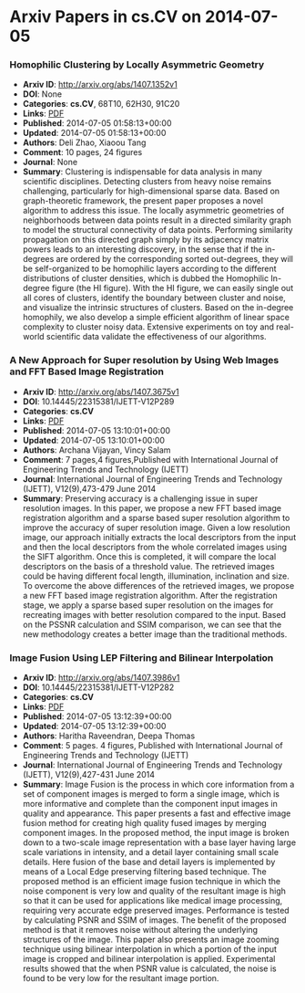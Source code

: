 # Arxiv Papers in cs.CV on 2014-07-05
### Homophilic Clustering by Locally Asymmetric Geometry
- **Arxiv ID**: http://arxiv.org/abs/1407.1352v1
- **DOI**: None
- **Categories**: **cs.CV**, 68T10, 62H30, 91C20
- **Links**: [PDF](http://arxiv.org/pdf/1407.1352v1)
- **Published**: 2014-07-05 01:58:13+00:00
- **Updated**: 2014-07-05 01:58:13+00:00
- **Authors**: Deli Zhao, Xiaoou Tang
- **Comment**: 10 pages, 24 figures
- **Journal**: None
- **Summary**: Clustering is indispensable for data analysis in many scientific disciplines. Detecting clusters from heavy noise remains challenging, particularly for high-dimensional sparse data. Based on graph-theoretic framework, the present paper proposes a novel algorithm to address this issue. The locally asymmetric geometries of neighborhoods between data points result in a directed similarity graph to model the structural connectivity of data points. Performing similarity propagation on this directed graph simply by its adjacency matrix powers leads to an interesting discovery, in the sense that if the in-degrees are ordered by the corresponding sorted out-degrees, they will be self-organized to be homophilic layers according to the different distributions of cluster densities, which is dubbed the Homophilic In-degree figure (the HI figure). With the HI figure, we can easily single out all cores of clusters, identify the boundary between cluster and noise, and visualize the intrinsic structures of clusters. Based on the in-degree homophily, we also develop a simple efficient algorithm of linear space complexity to cluster noisy data. Extensive experiments on toy and real-world scientific data validate the effectiveness of our algorithms.



### A New Approach for Super resolution by Using Web Images and FFT Based Image Registration
- **Arxiv ID**: http://arxiv.org/abs/1407.3675v1
- **DOI**: 10.14445/22315381/IJETT-V12P289
- **Categories**: **cs.CV**
- **Links**: [PDF](http://arxiv.org/pdf/1407.3675v1)
- **Published**: 2014-07-05 13:10:01+00:00
- **Updated**: 2014-07-05 13:10:01+00:00
- **Authors**: Archana Vijayan, Vincy Salam
- **Comment**: 7 pages,4 figures,Published with International Journal of Engineering
  Trends and Technology (IJETT)
- **Journal**: International Journal of Engineering Trends and Technology
  (IJETT), V12(9),473-479 June 2014
- **Summary**: Preserving accuracy is a challenging issue in super resolution images. In this paper, we propose a new FFT based image registration algorithm and a sparse based super resolution algorithm to improve the accuracy of super resolution image. Given a low resolution image, our approach initially extracts the local descriptors from the input and then the local descriptors from the whole correlated images using the SIFT algorithm. Once this is completed, it will compare the local descriptors on the basis of a threshold value. The retrieved images could be having different focal length, illumination, inclination and size. To overcome the above differences of the retrieved images, we propose a new FFT based image registration algorithm. After the registration stage, we apply a sparse based super resolution on the images for recreating images with better resolution compared to the input. Based on the PSSNR calculation and SSIM comparison, we can see that the new methodology creates a better image than the traditional methods.



### Image Fusion Using LEP Filtering and Bilinear Interpolation
- **Arxiv ID**: http://arxiv.org/abs/1407.3986v1
- **DOI**: 10.14445/22315381/IJETT-V12P282
- **Categories**: **cs.CV**
- **Links**: [PDF](http://arxiv.org/pdf/1407.3986v1)
- **Published**: 2014-07-05 13:12:39+00:00
- **Updated**: 2014-07-05 13:12:39+00:00
- **Authors**: Haritha Raveendran, Deepa Thomas
- **Comment**: 5 pages. 4 figures, Published with International Journal of
  Engineering Trends and Technology (IJETT)
- **Journal**: International Journal of Engineering Trends and Technology
  (IJETT), V12(9),427-431 June 2014
- **Summary**: Image Fusion is the process in which core information from a set of component images is merged to form a single image, which is more informative and complete than the component input images in quality and appearance. This paper presents a fast and effective image fusion method for creating high quality fused images by merging component images. In the proposed method, the input image is broken down to a two-scale image representation with a base layer having large scale variations in intensity, and a detail layer containing small scale details. Here fusion of the base and detail layers is implemented by means of a Local Edge preserving filtering based technique. The proposed method is an efficient image fusion technique in which the noise component is very low and quality of the resultant image is high so that it can be used for applications like medical image processing, requiring very accurate edge preserved images. Performance is tested by calculating PSNR and SSIM of images. The benefit of the proposed method is that it removes noise without altering the underlying structures of the image. This paper also presents an image zooming technique using bilinear interpolation in which a portion of the input image is cropped and bilinear interpolation is applied. Experimental results showed that the when PSNR value is calculated, the noise is found to be very low for the resultant image portion.



